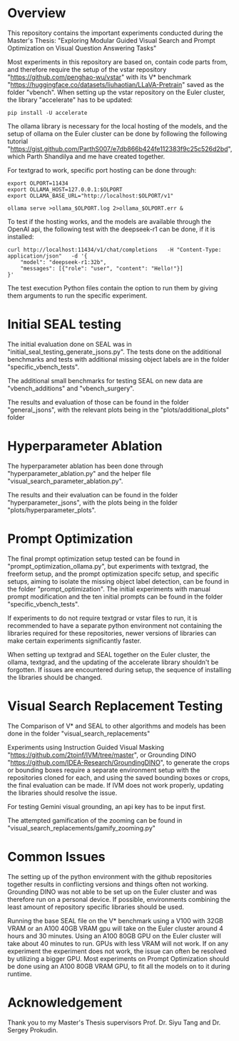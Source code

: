 # Overview

This repository contains the important experiments conducted during the Master's Thesis: "Exploring Modular Guided Visual Search and Prompt Optimization on Visual Question Answering Tasks"

Most experiments in this repository are based on, contain code parts from, and therefore require the setup of the vstar repository
"https://github.com/penghao-wu/vstar" with its V* benchmark "https://huggingface.co/datasets/liuhaotian/LLaVA-Pretrain" saved as the folder "vbench".  When setting up the vstar repository on the Euler cluster, the library "accelerate" has to be updated:

```console
pip install -U accelerate
```

The ollama library is necessary for the local hosting of the models, and the setup of ollama on the Euler cluster can be done by following the following tutorial "https://gist.github.com/ParthS007/e7db866b424fe112383f9c25c526d2bd", which Parth Shandilya and me have created together. 

For textgrad to work, specific port hosting can be done through:

```console
export OLPORT=11434
export OLLAMA_HOST=127.0.0.1:$OLPORT
export OLLAMA_BASE_URL="http://localhost:$OLPORT/v1"

ollama serve >ollama_$OLPORT.log 2>ollama_$OLPORT.err &
```

To test if the hosting works, and the models are available through the OpenAI api, the following test with the deepseek-r1 can be done, if it is installed:

```console
curl http://localhost:11434/v1/chat/completions   -H "Content-Type: application/json"   -d '{
    "model": "deepseek-r1:32b",
    "messages": [{"role": "user", "content": "Hello!"}]
}'

```

The test execution Python files contain the option to run them by giving them arguments to run the specific experiment.

# Initial SEAL testing

The initial evaluation done on SEAL was in "initial_seal_testing_generate_jsons.py". The tests done on the additional benchmarks and tests with additional missing object labels are in the folder "specific_vbench_tests".

The additional small benchmarks for testing SEAL on new data are "vbench_additions" and "vbench_surgery".

The results and evaluation of those can be found in the folder "general_jsons", with the relevant plots being in the "plots/additional_plots" folder

# Hyperparameter Ablation

The hyperparameter ablation has been done through "hyperparameter_ablation.py" and the helper file "visual_search_parameter_ablation.py". 

The results and their evaluation can be found in the folder "hyperparameter_jsons", with the plots being in the folder "plots/hyperparameter_plots".

# Prompt Optimization

The final prompt optimization setup tested can be found in "prompt_optimization_ollama.py", but experiments with textgrad, the freeform setup, and the prompt optimization specifc setup, and specific setups, aiming to isolate the missing object label detection, can be found in the folder "prompt_optimization". The initial experiments with manual prompt modification and the ten initial prompts can be found in the folder "specific_vbench_tests".

If experiments to do not require textgrad or vstar files to run, it is recommended to have a separate python environment not containing the libraries required for these repositories, newer versions of libraries can make certain experiments significantly faster.

When setting up textgrad and SEAL together on the Euler cluster, the ollama, textgrad, and the updating of the accelerate library shouldn't be forgotten. If issues are encountered during setup, the sequence of installing the libraries should be changed.


# Visual Search Replacement Testing

The Comparison of V* and SEAL to other algorithms and models has been done in the folder "visual_search_replacements"

Experiments using Instruction Guided Visual Masking "https://github.com/2toinf/IVM/tree/master", or Grounding DINO "https://github.com/IDEA-Research/GroundingDINO", to generate the crops or bounding boxes require a separate environment setup with the repositories cloned for each, and using the saved bounding boxes or crops, the final evaluation can be made. If IVM does not work properly, updating the libraries should resolve the issue.

For testing Gemini visual grounding, an api key has to be input first.

The attempted gamification of the zooming can be found in "visual_search_replacements/gamify_zooming.py"

# Common Issues

The setting up of the python environment with the github repositories together results in conflicting versions and things often not working. Grounding DINO was not able to be set up on the Euler cluster and was therefore run on a personal device. If possible, environments combining the least amount of repository specific libraries should be used.

Running the base SEAL file on the V* benchmark using a V100 with 32GB VRAM or an A100 40GB VRAM gpu will take on the Euler cluster around 4 hours and 30 minutes. Using an A100 80GB GPU on the Euler cluster will take about 40 minutes to run. GPUs with less VRAM will not work. If on any experiment the experiment does not work, the issue can often be resolved by utilizing a bigger GPU. Most experiments on Prompt Optimization should be done using an A100 80GB VRAM GPU, to fit all the models on to it during runtime.

# Acknowledgement
Thank you to my Master's Thesis supervisors Prof. Dr. Siyu Tang and Dr. Sergey Prokudin.
